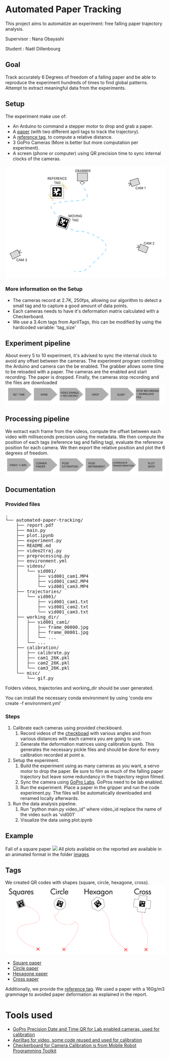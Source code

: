
# Automated Paper Tracking
This project aims to automatize an experiment: free falling paper trajectory analysis.

Supervisor : Nana Obayashi

Student : Naël Dillenbourg

## Goal
Track accurately 6 Degrees of freedom of a falling paper and be able to reproduce the experiment hundreds of times to find global patterns. Attempt to extract meaningful data from the experiments.

## Setup
The experiment make use of:
- An Arduino to command a stepper motor to drop and grab a paper.
- A [paper](misc) (with two different april tags to track the trajectory).
- A [reference tag](misc/reference_tag.pdf), to compute a relative distance.
- 3 GoPro Cameras (More is better but more computation per experiment).
- A screen (phone or computer) using QR precision time to sync internal clocks of the cameras.

![Setup](images/setup.png)
### More information on the Setup
- The cameras record at 2.7K, 250fps, allowing our algorithm to detect a small tag and to capture a good amount of data points.
- Each cameras needs to have it's deformation matrix calculated with a Checkerboard.
- We use a 3.4cm tags from AprilTags, this can be modified by using the hardcoded variable: 'tag_size'
## Experiment pipeline
About every 5 to 10 experiment, it's advised to sync the internal clock to avoid any offset between the cameras.
The experiment program controlling the Arduino and camera can the be enabled. The grabber allows some time to be reloaded with a paper. The cameras are the enabled and start recording. The paper is dropped. Finally, the cameras stop recording and the files are downloaded 
![Experiment pipeline](images/exp_pipeline.png)

## Processing pipeline
We extract each frame from the videos, compute the offset between each video with milliseconds precision using the metadata. We then compute the position of each tags (reference tag and falling tag), evaluate the reference position for each camera. We then export the relative position and plot the 6 degrees of freedom.
![Analysis pipeline](images/analysis_pipeline.png)

## Documentation
### Provided files
<pre>
.
└── automated-paper-tracking/
    ├── report.pdf
    ├── main.py 
    ├── plot.ipynb
    ├── experiment.py
    ├── README.md
    ├── video2traj.py
    ├── preprocessing.py
    ├── environment.yml
    ├── videos/
    │   └── vid001/
    │       ├── vid001_cam1.MP4
    │       ├── vid001_cam2.MP4
    │       └── vid001_cam3.MP4
    ├── trajectories/
    │   └── vid001/
    │       ├── vid001_cam1.txt
    │       ├── vid001_cam2.txt
    │       └── vid001_cam3.txt
    ├── working_dir/
    │   ├── vid001_cam1/
    │   │   ├── frame_00000.jpg
    │   │   ├── frame_00001.jpg
    │   │   └── ...
    │   └── ...
    ├── calibration/
    │   ├── calibrate.py
    │   ├── cam1_26K.pkl
    │   ├── cam2_26K.pkl
    │   └── cam3_26K.pkl
    └── misc/
        └── gif.py
</pre>

Folders videos, trajectories and working_dir should be user generated.

You can install the necessary conda environment by using 'conda env create -f environment.yml'
### Steps
1. Calibrate each cameras using provided checkboard.
    1. Record videos of the [checkboad](/misc/camera-calibration-checker-board_9x7.pdf) with various angles and from various distances with each camera you are going to use.
    2. Generate the deformation matrices using calibration.ipynb. This generates the necessary pickle files and should be done for every calibration recorded at point a.
2. Setup the experiment.
    1. Build the experiment using as many cameras as you want, a servo motor to drop the paper. Be sure to film as much of the falling paper trajectory but leave some redundancy in the trajectory region filmed.
    2. Sync the camera using [GoPro Labs](https://gopro.github.io/labs/control/precisiontime/). GoPros need to be lab enabled.
    3. Run the experiment. Place a paper in the gripper and run the code experiment.py. The files will be automatically downloaded and renamed locally afterwards.
3. Run the data analysis pipeline.
    1. Run "python main.py video_id" where video_id replace the name of the video such as 'vid001'
    2. Visualize the data using plot.ipynb

## Example
Fall of a square paper
![](images/animated_square_paper.gif)
All plots available on the reported are available in an animated format in the folder [images](images)

## Tags
We created QR codes with shapes (square, circle, hexagone, cross).
![](images/type_of_papers.png)
- [Square paper](misc/square_tag.pdf)
- [Circle paper](misc/circle_tag.pdf)
- [Hexagone paper](misc/hexagone_tag.pdf)
- [Cross paper](misc/cross_tag.pdf)

Additionally, we provide the [reference tag](misc/reference_tag.pdf).
We used a paper with a 160g/m3 grammage to avoided paper deformation as explained in the report.

# Tools used
- [GoPro Precision Date and Time QR for Lab enabled cameras, used for calibration](https://gopro.github.io/labs/control/precisiontime/)
- [Apriltag for video, some code reused and used for calibration](https://github.com/yanshil/video-apriltags)
- [Checkerboard for Camera Calibration is from Mobile Robot Programming Toolkit](https://docs.mrpt.org/reference/latest/)